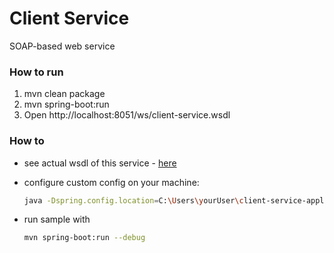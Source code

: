 # Client Service

SOAP-based web service

### How to run

1. mvn clean package
2. mvn spring-boot:run
3. Open http://localhost:8051/ws/client-service.wsdl

### How to

* see actual wsdl of this service - [here](http://localhost:8051/ws/client-service.wsdl)
* configure custom config on your machine:

    ```bash
    java -Dspring.config.location=C:\Users\yourUser\client-service-application.properties -jar yourApp.jar
    ```

* run sample with
 
    ```bash
    mvn spring-boot:run --debug
    ```
